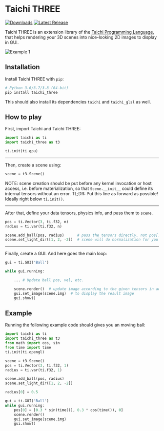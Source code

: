 Taichi THREE
============

[![Downloads](https://pepy.tech/badge/taichi-three)](https://pepy.tech/project/taichi-three)
[![Latest Release](https://img.shields.io/github/v/release/taichi-dev/taichi_three)](https://github.com/taichi-dev/taichi_three/releases)

Taichi THREE is an extension library of the [Taichi Programming Language](https://github.com/taichi-dev/taichi), that helps rendering your 3D scenes into nice-looking 2D images to display in GUI.


![Example 1](https://github.com/taichi-dev/taichi_three/raw/master/examples/monkey.png)


Installation
------------

Install Taichi THREE with `pip`:

```bash
# Python 3.6/3.7/3.8 (64-bit)
pip install taichi_three
```

This should also install its dependencies `taichi` and `taichi_glsl` as well.


How to play
-----------

First, import Taichi and Taichi THREE:
```py
import taichi as ti
import taichi_three as t3

ti.init(ti.gpu)
```

---

Then, create a scene using:
```py
scene = t3.Scene()
```

NOTE: scene creation should be put before any kernel invocation or host access,
i.e. before materialization, so that `Scene.__init__` could define its internal
tensors without an error.
TL;DR: Put this line as forward as possible! Ideally right below `ti.init()`.

---

After that, define your data tensors, physics info, and pass them to `scene`.

```py
pos = ti.Vector(3, ti.f32, n)
radius = ti.var(ti.f32, n)

scene.add_ball(pos, radius)      # pass the tensors directly, not pos[...]!
scene.set_light_dir([1, 2, -2])  # scene will do normalization for you :)
```

---

Finally, create a GUI. And here goes the main loop:

```py
gui = ti.GUI('Ball')

while gui.running:

    ... # Update ball pos, vel, etc.

    scene.render()  # update image according to the given tensors in add_ball
    gui.set_image(scene.img)  # to display the result image
    gui.show()
```

Example
-------

Running the following example code should gives you an moving ball:
```py
import taichi as ti
import taichi_three as t3
from math import cos, sin
from time import time
ti.init(ti.opengl)

scene = t3.Scene()
pos = ti.Vector(3, ti.f32, 1)
radius = ti.var(ti.f32, 1)

scene.add_ball(pos, radius)
scene.set_light_dir([1, 2, -2])

radius[0] = 0.5

gui = ti.GUI('Ball')
while gui.running:
    pos[0] = [0.3 * sin(time()), 0.3 * cos(time()), 0]
    scene.render()
    gui.set_image(scene.img)
    gui.show()
```
